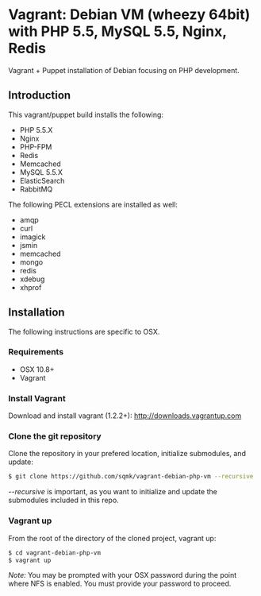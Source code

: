 # Vagrant: Debian VM (wheezy 64bit) with PHP 5.5, MySQL 5.5, Nginx, Redis

Vagrant + Puppet installation of Debian focusing on PHP development.

## Introduction

This vagrant/puppet build installs the following:
- PHP 5.5.X
- Nginx
- PHP-FPM
- Redis
- Memcached
- MySQL 5.5.X
- ElasticSearch
- RabbitMQ

The following PECL extensions are installed as well:
- amqp
- curl
- imagick
- jsmin
- memcached
- mongo
- redis
- xdebug
- xhprof

## Installation

The following instructions are specific to OSX.

### Requirements

- OSX 10.8+
- Vagrant

### Install Vagrant

Download and install vagrant (1.2.2+): http://downloads.vagrantup.com

### Clone the git repository

Clone the repository in your prefered location, initialize submodules, and update:

```sh
$ git clone https://github.com/sqmk/vagrant-debian-php-vm --recursive
```

*--recursive* is important, as you want to initialize and update the submodules included in this repo.

### Vagrant up

From the root of the directory of the cloned project, vagrant up:

```sh
$ cd vagrant-debian-php-vm
$ vagrant up
```

*Note:* You may be prompted with your OSX password during the point where NFS is enabled. You must provide your password to proceed.

